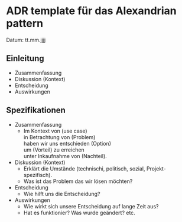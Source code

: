 # ADR template für das Alexandrian pattern

Datum: tt.mm.jjjj
## Einleitung

* Zusammenfassung
* Diskussion (Kontext)
* Entscheidung
* Auswirkungen

## Spezifikationen ##

* Zusammenfassung
    * Im Kontext von (use case)<br>
      in Betrachtung von (Problem)<br>
      haben wir uns entschieden (Option)<br>
      um (Vorteil) zu erreichen<br>
      unter Inkaufnahme von (Nachteil).
* Diskussion (Kontext)
  * Erklärt die Umstände (technischi, politisch, sozial, Projekt-spezifisch).
  * Was ist das Problem das wir lösen möchten?
* Entscheidung
  * Wie hilft uns die Entscheidung?
* Auswirkungen
  * Wie wirkt sich unsere Entscheidung auf lange Zeit aus?
  * Hat es funktionier? Was wurde geändert? etc.
